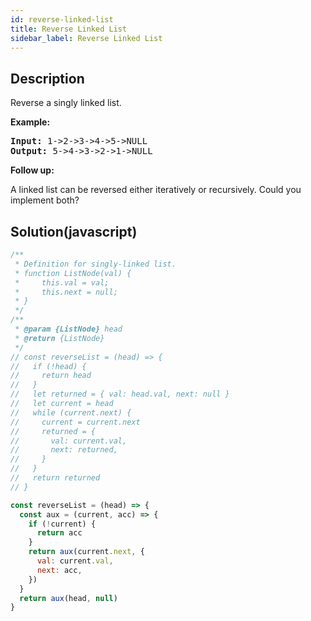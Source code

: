 ```yaml
---
id: reverse-linked-list
title: Reverse Linked List
sidebar_label: Reverse Linked List
---
```

## Description
<div class="description">
<p>Reverse a singly linked list.</p>

<p><strong>Example:</strong></p>

<pre>
<strong>Input:</strong> 1-&gt;2-&gt;3-&gt;4-&gt;5-&gt;NULL
<strong>Output:</strong> 5-&gt;4-&gt;3-&gt;2-&gt;1-&gt;NULL
</pre>

<p><b>Follow up:</b></p>

<p>A linked list can be reversed either iteratively or recursively. Could you implement both?</p>

</div>

## Solution(javascript)
```javascript
/**
 * Definition for singly-linked list.
 * function ListNode(val) {
 *     this.val = val;
 *     this.next = null;
 * }
 */
/**
 * @param {ListNode} head
 * @return {ListNode}
 */
// const reverseList = (head) => {
//   if (!head) {
//     return head
//   }
//   let returned = { val: head.val, next: null }
//   let current = head
//   while (current.next) {
//     current = current.next
//     returned = {
//       val: current.val,
//       next: returned,
//     }
//   }
//   return returned
// }

const reverseList = (head) => {
  const aux = (current, acc) => {
    if (!current) {
      return acc
    }
    return aux(current.next, {
      val: current.val,
      next: acc,
    })
  }
  return aux(head, null)
}
```
